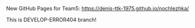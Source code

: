 New GitHub Pages for Team5:
https://denis-ttk-1975.github.io/nochlezhka/

This is DEVELOP-ERROR404 branch!
